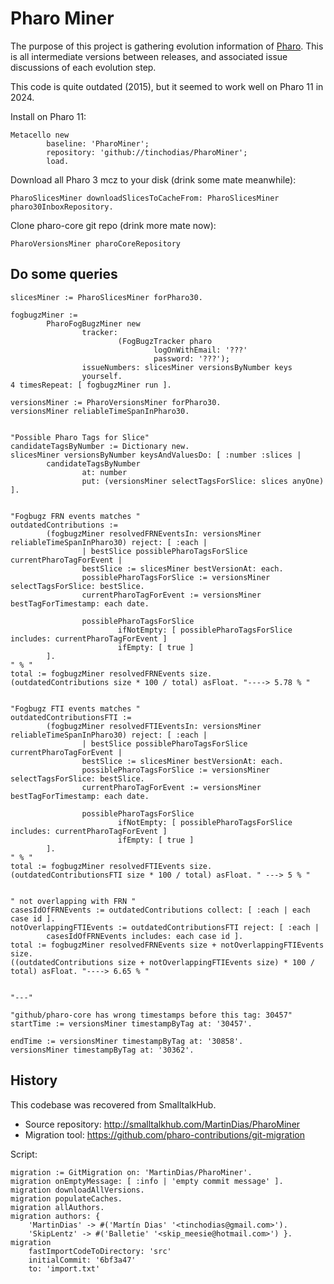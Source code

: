 # Pharo Miner

The purpose of this project is gathering evolution information of [Pharo](https://pharo.org/). This is all intermediate versions between releases, and associated issue discussions of each evolution step.

This code is quite outdated (2015), but it seemed to work well on Pharo 11 in 2024.

Install on Pharo 11:
```smalltalk
Metacello new
        baseline: 'PharoMiner';
        repository: 'github://tinchodias/PharoMiner';
        load.
```

Download all Pharo 3 mcz to your disk (drink some mate meanwhile):
```smalltalk
PharoSlicesMiner downloadSlicesToCacheFrom: PharoSlicesMiner pharo30InboxRepository.
```

Clone pharo-core git repo (drink more mate now):
```smalltalk
PharoVersionsMiner pharoCoreRepository
```

## Do some queries

```smalltalk
slicesMiner := PharoSlicesMiner forPharo30.

fogbugzMiner :=
        PharoFogBugzMiner new
                tracker:
                        (FogBugzTracker pharo
                                logOnWithEmail: '???'
                                password: '???');
                issueNumbers: slicesMiner versionsByNumber keys
                yourself.
4 timesRepeat: [ fogbugzMiner run ].

versionsMiner := PharoVersionsMiner forPharo30.
versionsMiner reliableTimeSpanInPharo30.


"Possible Pharo Tags for Slice"
candidateTagsByNumber := Dictionary new.
slicesMiner versionsByNumber keysAndValuesDo: [ :number :slices |
        candidateTagsByNumber
                at: number
                put: (versionsMiner selectTagsForSlice: slices anyOne) ].


"Fogbugz FRN events matches "
outdatedContributions :=
        (fogbugzMiner resolvedFRNEventsIn: versionsMiner reliableTimeSpanInPharo30) reject: [ :each |
                | bestSlice possiblePharoTagsForSlice currentPharoTagForEvent |
                bestSlice := slicesMiner bestVersionAt: each.
                possiblePharoTagsForSlice := versionsMiner selectTagsForSlice: bestSlice.
                currentPharoTagForEvent := versionsMiner bestTagForTimestamp: each date.

                possiblePharoTagsForSlice
                        ifNotEmpty: [ possiblePharoTagsForSlice includes: currentPharoTagForEvent ]
                        ifEmpty: [ true ]
        ].
" % "
total := fogbugzMiner resolvedFRNEvents size.
(outdatedContributions size * 100 / total) asFloat. "----> 5.78 % "


"Fogbugz FTI events matches "
outdatedContributionsFTI :=
        (fogbugzMiner resolvedFTIEventsIn: versionsMiner reliableTimeSpanInPharo30) reject: [ :each |
                | bestSlice possiblePharoTagsForSlice currentPharoTagForEvent |
                bestSlice := slicesMiner bestVersionAt: each.
                possiblePharoTagsForSlice := versionsMiner selectTagsForSlice: bestSlice.
                currentPharoTagForEvent := versionsMiner bestTagForTimestamp: each date.

                possiblePharoTagsForSlice
                        ifNotEmpty: [ possiblePharoTagsForSlice includes: currentPharoTagForEvent ]
                        ifEmpty: [ true ]
        ].
" % "
total := fogbugzMiner resolvedFTIEvents size.
(outdatedContributionsFTI size * 100 / total) asFloat. " ---> 5 % "


" not overlapping with FRN "
casesIdOfFRNEvents := outdatedContributions collect: [ :each | each case id ].
notOverlappingFTIEvents := outdatedContributionsFTI reject: [ :each |
        casesIdOfFRNEvents includes: each case id ].
total := fogbugzMiner resolvedFRNEvents size + notOverlappingFTIEvents size.
((outdatedContributions size + notOverlappingFTIEvents size) * 100 / total) asFloat. "----> 6.65 % "


"---"

"github/pharo-core has wrong timestamps before this tag: 30457"
startTime := versionsMiner timestampByTag at: '30457'.

endTime := versionsMiner timestampByTag at: '30858'.
versionsMiner timestampByTag at: '30362'.
```


## History

This codebase was recovered from SmalltalkHub.
* Source repository: http://smalltalkhub.com/MartinDias/PharoMiner
* Migration tool: https://github.com/pharo-contributions/git-migration

Script:
```smalltalk
migration := GitMigration on: 'MartinDias/PharoMiner'.
migration onEmptyMessage: [ :info | 'empty commit message' ].
migration downloadAllVersions.
migration populateCaches.
migration allAuthors.
migration authors: {
	'MartinDias' -> #('Martín Dias' '<tinchodias@gmail.com>').
	'SkipLentz' -> #('Balletie' '<skip_meesie@hotmail.com>') }.
migration
	fastImportCodeToDirectory: 'src'
	initialCommit: '6bf3a47'
	to: 'import.txt'
```
